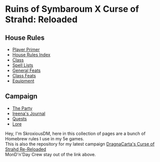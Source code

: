 # Ruins of Symbaroum X Curse of Strahd: Reloaded

## House Rules
 
- [Player Primer](https://skroxiousdm.github.io/SkroxiousDM/1.%20Start%20Here/Player%20primer)
- [House Rules Index](https://skroxiousdm.github.io/SkroxiousDM/7.%20House%20Rules/1.%20House%20Rules%20Index)
- [Class](https://skroxiousdm.github.io/SkroxiousDM/3.Classes/Class)
- [Spell Lists ](https://skroxiousdm.github.io/SkroxiousDM/6.Spells/Spell%20Lists/0%20Spell%20Lists)
- [General Feats](https://skroxiousdm.github.io/SkroxiousDM/4.Feats/General%20Feats)
- [Class Feats](https://skroxiousdm.github.io/SkroxiousDM/4.Feats/Class%20Feats)
- [Equipment](https://skroxiousdm.github.io/SkroxiousDM/5.Equipment/equipment)
  
## Campaign

- [The Party](https://skroxiousdm.github.io/SkroxiousDM/RoS-CoS-RRL/Player%20characters/Party)
- [Ireena's Journal](https://skroxiousdm.github.io/SkroxiousDM/simple-quest/quests/party/shared/journalentry.2fpuvho4zrpautrg)
- [Quests](https://skroxiousdm.github.io/SkroxiousDM/simple-quest/quests/quests)
- [Lore](https://skroxiousdm.github.io/SkroxiousDM/simple-quest/lore/lore-contents)

  
Hey, I'm SkroxiousDM, here in this collection of pages are a bunch of Homebrew rules I use in my 5e games.<br>
This is also the repository for my latest campaign [DragnaCarta's Curse of Strahd Re-Reloaded](https://www.strahdreloaded.com)<br>
MonD'n'Day Crew stay out of the link above.
